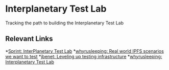 # Interplanetary Test Lab
Tracking the path to building the Interplanetary Test Lab

## Relevant Links

*[Sprint: InterPlanetary Test Lab](https://github.com/ipfs/pm/issues/354)
*[whyrusleeping: Real world IPFS scenarios we want to test](https://github.com/ipfs/notes/issues/211)
*[jbenet: Leveling up testing infrastructure](https://github.com/ipfs/notes/issues/202)
*[whyrusleeping: Interplanetary Test Lab](https://github.com/ipfs/notes/issues/191)

